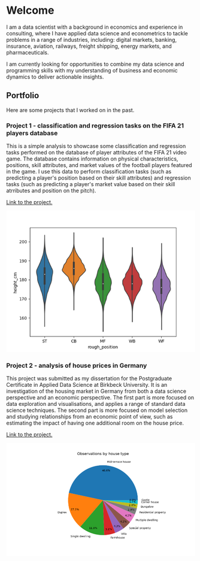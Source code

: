 # Welcome

I am a data scientist with a background in economics and experience in consulting, where I have applied data
science and econometrics to tackle problems in a range of industries, including: digital markets,
banking, insurance, aviation, railways, freight shipping, energy markets, and pharmaceuticals.

I am currently looking for opportunities to combine my data science and programming skills with my
understanding of business and economic dynamics to deliver actionable insights.

## Portfolio
Here are some projects that I worked on in the past.

### Project 1 - classification and regression tasks on the FIFA 21 players database

This is a simple analysis to showcase some classification and regression tasks performed on the database of player attributes of the FIFA 21 video game. The database contains information on physical characteristics, positions, skill attributes, and market values of the football players featured in the game. I use this data to perform classification tasks (such as predicting a player's position based on their skill attributes) and regression tasks (such as predicting a player's market value based on their skill atrributes and position on the pitch).

[Link to the project.](https://github.com/lucagre89/lucagre89.github.io/tree/main/project_fifa21)

![](/images/fifa_height_by_position.png)


### Project 2 - analysis of house prices in Germany

This project was submitted as my dissertation for the Postgraduate Certificate in Applied Data Science at Birkbeck University. It is an investigation of the housing market in Germany from both a data science perspective and an economic perspective. The first part is more focused on data exploration and visualisations, and applies a range of standard data science techniques. The second part is more focused on model selection and studying relationships from an economic point of view, such as estimating the impact of having one additional room on the house price.

[Link to the project.](https://github.com/lucagre89/lucagre89.github.io/tree/main/project_house_prices)

![](/images/housing_distribution_by_house_type.png)


